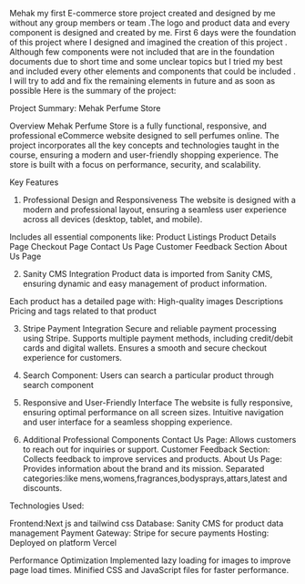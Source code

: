 Mehak my first E-commerce store project created and designed by me without any group members or team .The logo and product data and every component is designed and created by me. First 6 days were the foundation of this project where I designed and imagined the creation of this project .
Although few components were not included that are in the foundation documents due to short time and some unclear topics but I tried my best and included every other elements and components that could be included . I will try to add and fix the remaining elements in future and as soon as possible Here is the summary of the project:



Project Summary: Mehak Perfume Store


Overview
Mehak Perfume Store is a fully functional, responsive, and professional eCommerce website designed to sell perfumes online.
The project incorporates all the key concepts and technologies taught in the course, ensuring a modern and user-friendly shopping experience. 
The store is built with a focus on performance, security, and scalability.

Key Features
1. Professional Design and Responsiveness
The website is designed with a modern and professional layout, ensuring a seamless user experience across
 all devices (desktop, tablet, and mobile).

Includes all essential components like:
Product Listings
Product Details Page
Checkout Page
Contact Us Page
Customer Feedback Section
About Us Page

2. Sanity CMS Integration
Product data is imported from Sanity CMS, ensuring dynamic and easy management of product information.

Each product has a detailed page with:
High-quality images
Descriptions
Pricing
and tags related to that product

3. Stripe Payment Integration
Secure and reliable payment processing using Stripe.
Supports multiple payment methods, including credit/debit cards and digital wallets.
Ensures a smooth and secure checkout experience for customers.

4. Search Component:
Users can search a particular product through search component

5. Responsive and User-Friendly Interface
The website is fully responsive, ensuring optimal performance on all screen sizes.
Intuitive navigation and user interface for a seamless shopping experience.

6. Additional Professional Components
Contact Us Page: Allows customers to reach out for inquiries or support.
Customer Feedback Section: Collects feedback to improve services and products.
About Us Page: Provides information about the brand and its mission.
Separated categories:like mens,womens,fragrances,bodysprays,attars,latest and discounts.

Technologies Used:

Frontend:Next js and tailwind css
Database: Sanity CMS for product data management
Payment Gateway: Stripe for secure payments
Hosting: Deployed on platform Vercel

Performance Optimization
Implemented lazy loading for images to improve page load times.
Minified CSS and JavaScript files for faster performance.

